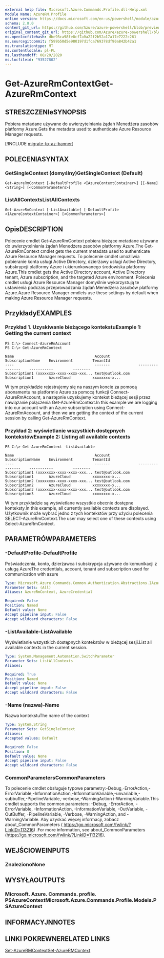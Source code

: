 ```yaml
---
external help file: Microsoft.Azure.Commands.Profile.dll-Help.xml
Module Name: AzureRM.Profile
online version: https://docs.microsoft.com/en-us/powershell/module/azurerm.profile/get-azurermcontext
schema: 2.0.0
content_git_url: https://github.com/Azure/azure-powershell/blob/preview/src/ResourceManager/Profile/Commands.Profile/help/Get-AzureRmContext.md
original_content_git_url: https://github.com/Azure/azure-powershell/blob/preview/src/ResourceManager/Profile/Commands.Profile/help/Get-AzureRmContext.md
ms.openlocfilehash: dbe93ca98fe8cf7a0a22f2b52a17a17e7222c261
ms.sourcegitcommit: f599b50d5e980197d1fca769378df90a842b42a1
ms.translationtype: MT
ms.contentlocale: pl-PL
ms.lasthandoff: 08/20/2020
ms.locfileid: "93527802"
---
```

# <span data-ttu-id="a9c77-101">Get-AzureRmContext</span><span class="sxs-lookup"><span data-stu-id="a9c77-101">Get-AzureRmContext</span></span>

## <span data-ttu-id="a9c77-102">STRESZCZENIe</span><span class="sxs-lookup"><span data-stu-id="a9c77-102">SYNOPSIS</span></span>
<span data-ttu-id="a9c77-103">Pobiera metadane używane do uwierzytelniania żądań Menedżera zasobów platformy Azure.</span><span class="sxs-lookup"><span data-stu-id="a9c77-103">Gets the metadata used to authenticate Azure Resource Manager requests.</span></span>

[!INCLUDE [migrate-to-az-banner](../../includes/migrate-to-az-banner.md)]

## <span data-ttu-id="a9c77-104">POLECENIA</span><span class="sxs-lookup"><span data-stu-id="a9c77-104">SYNTAX</span></span>

### <span data-ttu-id="a9c77-105">GetSingleContext (domyślny)</span><span class="sxs-lookup"><span data-stu-id="a9c77-105">GetSingleContext (Default)</span></span>
```
Get-AzureRmContext [-DefaultProfile <IAzureContextContainer>] [[-Name] <String>] [<CommonParameters>]
```

### <span data-ttu-id="a9c77-106">ListAllContexts</span><span class="sxs-lookup"><span data-stu-id="a9c77-106">ListAllContexts</span></span>
```
Get-AzureRmContext [-ListAvailable] [-DefaultProfile <IAzureContextContainer>] [<CommonParameters>]
```

## <span data-ttu-id="a9c77-107">Opis</span><span class="sxs-lookup"><span data-stu-id="a9c77-107">DESCRIPTION</span></span>
<span data-ttu-id="a9c77-108">Polecenie cmdlet Get-AzureRmContext pobiera bieżące metadane używane do uwierzytelniania żądań Menedżera zasobów platformy Azure.</span><span class="sxs-lookup"><span data-stu-id="a9c77-108">The Get-AzureRmContext cmdlet gets the current metadata used to authenticate Azure Resource Manager requests.</span></span>
<span data-ttu-id="a9c77-109">To polecenie cmdlet umożliwia pobieranie konta usługi Active Directory, dzierżawy usługi Active Directory, subskrypcji platformy Azure i ukierunkowanego środowiska platformy Azure.</span><span class="sxs-lookup"><span data-stu-id="a9c77-109">This cmdlet gets the Active Directory account, Active Directory tenant, Azure subscription, and the targeted Azure environment.</span></span>
<span data-ttu-id="a9c77-110">Polecenia cmdlet usługi Azure Resource Manager domyślnie wykorzystują te ustawienia podczas przeprowadzania żądań Menedżera zasobów platformy Azure.</span><span class="sxs-lookup"><span data-stu-id="a9c77-110">Azure Resource Manager cmdlets use these settings by default when making Azure Resource Manager requests.</span></span>

## <span data-ttu-id="a9c77-111">Przykłady</span><span class="sxs-lookup"><span data-stu-id="a9c77-111">EXAMPLES</span></span>

### <span data-ttu-id="a9c77-112">Przykład 1. Uzyskiwanie bieżącego kontekstu</span><span class="sxs-lookup"><span data-stu-id="a9c77-112">Example 1: Getting the current context</span></span>
```
PS C:\> Connect-AzureRmAccount
PS C:\> Get-AzureRmContext

Name                                     Account             SubscriptionName    Environment         TenantId
----                                     -------             ----------------    -----------         --------
Subscription1 (xxxxxxxx-xxxx-xxxx-xxx... test@outlook.com    Subscription1       AzureCloud          xxxxxxxx-x...
```

<span data-ttu-id="a9c77-113">W tym przykładzie rejestrujemy się na naszym koncie za pomocą abonamentu na platformie Azure za pomocą funkcji Connect-AzureRmAccount, a następnie uzyskujemy kontekst bieżącej sesji przez nawiązanie połączenia Get-AzureRmContext.</span><span class="sxs-lookup"><span data-stu-id="a9c77-113">In this example we are logging into our account with an Azure subscription using Connect-AzureRmAccount, and then we are getting the context of the current session by calling Get-AzureRmContext.</span></span>

### <span data-ttu-id="a9c77-114">Przykład 2: wyświetlanie wszystkich dostępnych kontekstów</span><span class="sxs-lookup"><span data-stu-id="a9c77-114">Example 2: Listing all available contexts</span></span>
```
PS C:\> Get-AzureRmContext -ListAvailable

Name                                     Account             SubscriptionName    Environment         TenantId
----                                     -------             ----------------    -----------         --------
Subscription1 (xxxxxxxx-xxxx-xxxx-xxx... test@outlook.com    Subscription1       AzureCloud          xxxxxxxx-x...
Subscription2 (xxxxxxxx-xxxx-xxxx-xxx... test@outlook.com    Subscription2       AzureCloud          xxxxxxxx-x...
Subscription3 (xxxxxxxx-xxxx-xxxx-xxx... test@outlook.com    Subscription3       AzureCloud          xxxxxxxx-x...
```

<span data-ttu-id="a9c77-115">W tym przykładzie są wyświetlane wszystkie obecnie dostępne konteksty.</span><span class="sxs-lookup"><span data-stu-id="a9c77-115">In this example, all currently available contexts are displayed.</span></span>  <span data-ttu-id="a9c77-116">Użytkownik może wybrać jedno z tych kontekstów przy użyciu polecenia SELECT-AzureRmContext.</span><span class="sxs-lookup"><span data-stu-id="a9c77-116">The user may select one of these contexts using Select-AzureRmContext.</span></span>

## <span data-ttu-id="a9c77-117">PARAMETRÓW</span><span class="sxs-lookup"><span data-stu-id="a9c77-117">PARAMETERS</span></span>

### <span data-ttu-id="a9c77-118">-DefaultProfile</span><span class="sxs-lookup"><span data-stu-id="a9c77-118">-DefaultProfile</span></span>
<span data-ttu-id="a9c77-119">Poświadczenia, konto, dzierżawca i subskrypcja używane do komunikacji z usługą Azure</span><span class="sxs-lookup"><span data-stu-id="a9c77-119">The credentials, account, tenant and subscription used for communication with azure</span></span>

```yaml
Type: Microsoft.Azure.Commands.Common.Authentication.Abstractions.IAzureContextContainer
Parameter Sets: (All)
Aliases: AzureRmContext, AzureCredential

Required: False
Position: Named
Default value: None
Accept pipeline input: False
Accept wildcard characters: False
```

### <span data-ttu-id="a9c77-120">-ListAvailable</span><span class="sxs-lookup"><span data-stu-id="a9c77-120">-ListAvailable</span></span>
<span data-ttu-id="a9c77-121">Wyświetlanie wszystkich dostępnych kontekstów w bieżącej sesji.</span><span class="sxs-lookup"><span data-stu-id="a9c77-121">List all available contexts in the current session.</span></span>

```yaml
Type: System.Management.Automation.SwitchParameter
Parameter Sets: ListAllContexts
Aliases:

Required: True
Position: Named
Default value: None
Accept pipeline input: False
Accept wildcard characters: False
```

### <span data-ttu-id="a9c77-122">-Name (nazwa)</span><span class="sxs-lookup"><span data-stu-id="a9c77-122">-Name</span></span>
<span data-ttu-id="a9c77-123">Nazwa kontekstu</span><span class="sxs-lookup"><span data-stu-id="a9c77-123">The name of the context</span></span>

```yaml
Type: System.String
Parameter Sets: GetSingleContext
Aliases:
Accepted values: Default

Required: False
Position: 0
Default value: None
Accept pipeline input: False
Accept wildcard characters: False
```

### <span data-ttu-id="a9c77-124">CommonParameters</span><span class="sxs-lookup"><span data-stu-id="a9c77-124">CommonParameters</span></span>
<span data-ttu-id="a9c77-125">To polecenie cmdlet obsługuje typowe parametry:-Debug,-ErrorAction,-ErrorVariable,-InformationAction,-InformationVariable,-unvariable,-subbuffer,-PipelineVariable,-verbose,-WarningAction i-WarningVariable.</span><span class="sxs-lookup"><span data-stu-id="a9c77-125">This cmdlet supports the common parameters: -Debug, -ErrorAction, -ErrorVariable, -InformationAction, -InformationVariable, -OutVariable, -OutBuffer, -PipelineVariable, -Verbose, -WarningAction, and -WarningVariable.</span></span> <span data-ttu-id="a9c77-126">Aby uzyskać więcej informacji, zobacz about_CommonParameters ( https://go.microsoft.com/fwlink/?LinkID=113216) .</span><span class="sxs-lookup"><span data-stu-id="a9c77-126">For more information, see about_CommonParameters (https://go.microsoft.com/fwlink/?LinkID=113216).</span></span>

## <span data-ttu-id="a9c77-127">WEJŚCIOWE</span><span class="sxs-lookup"><span data-stu-id="a9c77-127">INPUTS</span></span>

### <span data-ttu-id="a9c77-128">Znaleziono</span><span class="sxs-lookup"><span data-stu-id="a9c77-128">None</span></span>

## <span data-ttu-id="a9c77-129">WYSYŁA</span><span class="sxs-lookup"><span data-stu-id="a9c77-129">OUTPUTS</span></span>

### <span data-ttu-id="a9c77-130">Microsoft. Azure. Commands. profile. PSAzureContext</span><span class="sxs-lookup"><span data-stu-id="a9c77-130">Microsoft.Azure.Commands.Profile.Models.PSAzureContext</span></span>

## <span data-ttu-id="a9c77-131">INFORMACYJN</span><span class="sxs-lookup"><span data-stu-id="a9c77-131">NOTES</span></span>

## <span data-ttu-id="a9c77-132">LINKI POKREWNE</span><span class="sxs-lookup"><span data-stu-id="a9c77-132">RELATED LINKS</span></span>

[<span data-ttu-id="a9c77-133">Set-AzureRMContext</span><span class="sxs-lookup"><span data-stu-id="a9c77-133">Set-AzureRMContext</span></span>](./Set-AzureRMContext.md)

